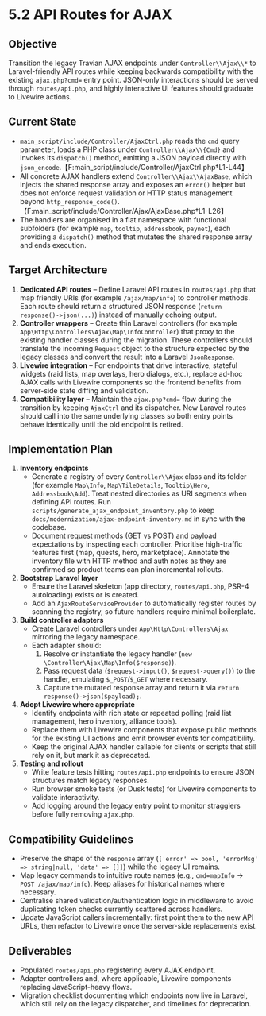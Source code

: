 # 5.2 API Routes for AJAX

## Objective
Transition the legacy Travian AJAX endpoints under `Controller\\Ajax\\*` to Laravel-friendly API routes while keeping backwards compatibility with the existing `ajax.php?cmd=` entry point. JSON-only interactions should be served through `routes/api.php`, and highly interactive UI features should graduate to Livewire actions.

## Current State
- `main_script/include/Controller/AjaxCtrl.php` reads the `cmd` query parameter, loads a PHP class under `Controller\\Ajax\\{Cmd}` and invokes its `dispatch()` method, emitting a JSON payload directly with `json_encode`.【F:main_script/include/Controller/AjaxCtrl.php†L1-L44】
- All concrete AJAX handlers extend `Controller\\Ajax\\AjaxBase`, which injects the shared response array and exposes an `error()` helper but does not enforce request validation or HTTP status management beyond `http_response_code()`.【F:main_script/include/Controller/Ajax/AjaxBase.php†L1-L26】
- The handlers are organised in a flat namespace with functional subfolders (for example `map`, `tooltip`, `addressbook`, `paynet`), each providing a `dispatch()` method that mutates the shared response array and ends execution.

## Target Architecture
1. **Dedicated API routes** – Define Laravel API routes in `routes/api.php` that map friendly URIs (for example `/ajax/map/info`) to controller methods. Each route should return a structured JSON response (`return response()->json(...)`) instead of manually echoing output.
2. **Controller wrappers** – Create thin Laravel controllers (for example `App\Http\Controllers\Ajax\Map\InfoController`) that proxy to the existing handler classes during the migration. These controllers should translate the incoming `Request` object to the structure expected by the legacy classes and convert the result into a Laravel `JsonResponse`.
3. **Livewire integration** – For endpoints that drive interactive, stateful widgets (raid lists, map overlays, hero dialogs, etc.), replace ad-hoc AJAX calls with Livewire components so the frontend benefits from server-side state diffing and validation.
4. **Compatibility layer** – Maintain the `ajax.php?cmd=` flow during the transition by keeping `AjaxCtrl` and its dispatcher. New Laravel routes should call into the same underlying classes so both entry points behave identically until the old endpoint is retired.

## Implementation Plan
1. **Inventory endpoints**
   - Generate a registry of every `Controller\\Ajax` class and its folder (for example `Map\Info`, `Map\TileDetails`, `Tooltip\Hero`, `Addressbook\Add`). Treat nested directories as URI segments when defining API routes. Run `scripts/generate_ajax_endpoint_inventory.php` to keep `docs/modernization/ajax-endpoint-inventory.md` in sync with the codebase.
   - Document request methods (GET vs POST) and payload expectations by inspecting each controller. Prioritise high-traffic features first (map, quests, hero, marketplace). Annotate the inventory file with HTTP method and auth notes as they are confirmed so product teams can plan incremental rollouts.
2. **Bootstrap Laravel layer**
   - Ensure the Laravel skeleton (app directory, `routes/api.php`, PSR-4 autoloading) exists or is created.
   - Add an `AjaxRouteServiceProvider` to automatically register routes by scanning the registry, so future handlers require minimal boilerplate.
3. **Build controller adapters**
   - Create Laravel controllers under `App\Http\Controllers\Ajax` mirroring the legacy namespace.
   - Each adapter should:
     1. Resolve or instantiate the legacy handler (`new \Controller\Ajax\Map\Info($response)`).
     2. Pass request data (`$request->input()`, `$request->query()`) to the handler, emulating `$_POST`/`$_GET` where necessary.
     3. Capture the mutated response array and return it via `return response()->json($payload);`.
4. **Adopt Livewire where appropriate**
   - Identify endpoints with rich state or repeated polling (raid list management, hero inventory, alliance tools).
   - Replace them with Livewire components that expose public methods for the existing UI actions and emit browser events for compatibility.
   - Keep the original AJAX handler callable for clients or scripts that still rely on it, but mark it as deprecated.
5. **Testing and rollout**
   - Write feature tests hitting `routes/api.php` endpoints to ensure JSON structures match legacy responses.
   - Run browser smoke tests (or Dusk tests) for Livewire components to validate interactivity.
   - Add logging around the legacy entry point to monitor stragglers before fully removing `ajax.php`.

## Compatibility Guidelines
- Preserve the shape of the `response` array (`['error' => bool, 'errorMsg' => string|null, 'data' => []]`) while the legacy UI remains.
- Map legacy commands to intuitive route names (e.g., `cmd=mapInfo` → `POST /ajax/map/info`). Keep aliases for historical names where necessary.
- Centralise shared validation/authentication logic in middleware to avoid duplicating token checks currently scattered across handlers.
- Update JavaScript callers incrementally: first point them to the new API URLs, then refactor to Livewire once the server-side replacements exist.

## Deliverables
- Populated `routes/api.php` registering every AJAX endpoint.
- Adapter controllers and, where applicable, Livewire components replacing JavaScript-heavy flows.
- Migration checklist documenting which endpoints now live in Laravel, which still rely on the legacy dispatcher, and timelines for deprecation.
